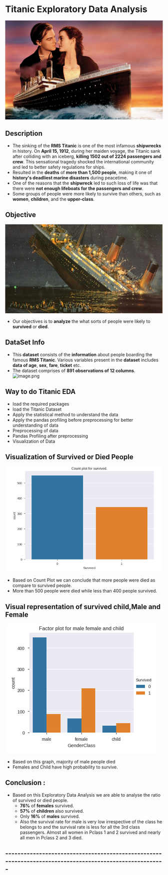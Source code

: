 # Titanic Exploratory Data Analysis <br>
![image.jpg](./titanic.jpg)<br>
## Description
- The sinking of the __RMS Titanic__ is one of the most infamous __shipwrecks__ in history.  On __April 15, 1912__, during her maiden voyage, the Titanic sank after colliding with an iceberg, __killing 1502 out of 2224 passengers and crew__. This sensational tragedy shocked the international community and led to better safety regulations for ships.
- Resulted in the __deaths__ of __more than 1,500 people__, making it one of __history's deadliest marine disasters__ during peacetime.
- One of the reasons that the __shipwreck__ led to such loss of life was that there were __not enough lifeboats for the passengers and crew__.
- Some groups of people were more likely to survive than others, such as __women__, __children__, and the __upper-class__.

## Objective
![image.jpg](./Survived.jpg)<br>
- Our objectives is to __analyze__ the what sorts of people were likely to __survived__ or __died__.
## DataSet Info
- This __dataset__ consists of the __information__ about people boarding the famous __RMS Titanic__. Various variables present in the __dataset__ includes __data of age__, __sex__, __fare__, __ticket__ etc.
- The dataset comprises of __891 observations of 12 columns__.<br> 
![image.png](/.data.png)

## Way to do Titanic EDA
- load the required packages
- load the Titanic Dataset
- Apply the statistical method to understand the data
- Apply the pandas profiling before preprocessing for better understanding of data
- Preprocessing of data
- Pandas Profiling after preprocessing
- Visualization of Data

## Visualization of Survived or Died People
![image.png](./count.png)
- Based on Count Plot we can conclude that more people were died as compare to survived people.
- More than 500 people were died while less than 400 people survived.

## Visual representation of survived child,Male and Female
![image.png](./GenderSurvived.png)
- Based on this graph, majority of male people died
- Females and Child have high probability to survive.

## Conclusion :
- Based on this Exploratory Data Analysis we are able to analyse the ratio of survived or died people.
  - __76%__ of __females__ survived.
  - __57%__ of __children__ also survived.
  - Only __16%__ of __males__ survived.
  - Also the survival rate for male is very low irrespective of the class he belongs to and the survival rate is less for all the 3rd class passengers. Almost all women in Pclass 1 and 2 survived and nearly all men in Pclass 2 and 3 died.




## ------------------------------------------------------------------------------------------------------- ##






